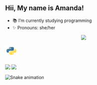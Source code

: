 ## Hii, My name is Amanda!

- 📚 I’m currently studying programming
- ✨ Pronouns: she/her

<div align="center">
  <a href="https://github.com/mandsD">
  <img height="180em" src="https://github-readme-stats.vercel.app/api?username=mandsD&show_icons=true&theme=tokyonight&include_all_commits=true&count_private=true"/>
</div>
  
  <div style="display: inline_block"><br>
  <img align="center" alt="Mands-Python" height="30" width="40" src="https://raw.githubusercontent.com/devicons/devicon/master/icons/python/python-original.svg">
</div>
  
  ##
  
<div>
  <a href="https://instagram.com/amanda.dahm" target="_blank"><img src="https://img.shields.io/badge/-Instagram-%23E4405F?style=for-the-badge&logo=instagram&logoColor=white" target="_blank"></a>
  <a href = "mailto:amandafd@outlook.com"><img src="https://img.shields.io/badge/Gmail-D14836?style=for-the-badge&logo=gmail&logoColor=white" target="_blank"></a>
  
   ![Snake animation](https://github.com/rafaballerini/mandsD/blob/output/github-contribution-grid-snake.svg)
  
</div>
